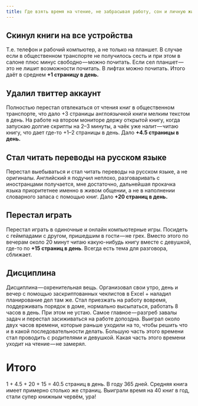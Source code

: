 ```yaml
---
title: Где взять время на чтение, не забрасывая работу, сон и личную жизнь
---
```


## Скинул книги на все устройства
Т.е. телефон и рабочий компьютер, а не только на планшет. В случае если в общественном транспорте не получилось сесть и при этом в салоне плюс минус свободно — можно почитать. Если сел планшет — это не лишит возможности почитать. В лифтах можно почитать. Итого даёт в среднем **+1 страницу в день.**

## Удалил твиттер аккаунт
Полностью перестал отвлекаться от чтения книг в общественном транспорте, что дало +3 страницы англоязычной книги мелким текстом в день. На работе на втором мониторе держу открытой книгу, когда запускаю долгие скрипты на 2–3 минуты, а чаёк уже налит — читаю книгу, что дает где-то +1–2 страницы в день. Дало **+4.5 страницы в день.**

## Стал читать переводы на русском языке
Перестал выебываться и стал читать переводы на русском языке, а не оригиналы. Английский я подучил неплохо, разговаривать с иностранцами получается, мне достаточно, дальнейшая прокачка языка приоритетнее именно в живом общении, а не в наполнении словарного запаса с помощью книг. Дало **+20 страниц в день.**

## Перестал играть
Перестал играть в одиночные и онлайн компьютерные игры. Посидеть с геймпадами с другом, пришедшим в гости — не грех. Вместо этого по вечерам около 20 минут читаю какую-нибудь книгу вместе с девушкой, где-то по **+15 страниц в день**. Всегда есть тема для разговора, сближает.

## Дисциплина
Дисциплина — охренительная вещь. Организовал свои утро, день и вечер с помощью заскриптованных чеклистов в Excel + наладил планирование дел там же. Стал приезжать на работу вовремя, поддерживать порядок в доме, нормально высыпаться, работать 8 часов в день. При этом не устаю. Самое главное — разгреб завалы задач и перестал засиживаться на работе допоздна. Выиграл около двух часов времени, которые раньше уходили на то, чтобы решить что и в какой последовательности делать. Большую часть этого времени стал проводить с родителями и девушкой. Какая часть этого времени уходит на чтение — не замерял.

# Итого
1 + 4.5 + 20 + 15 = 40.5 страниц в день. В году 365 дней. Средняя книга имеет примерно столько же страниц. Выиграли время на 40 книг в год, стали супер книжным червём, ура!
